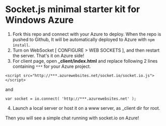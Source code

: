 Socket.js minimal starter kit for Windows Azure
===========

1. Fork this repo and connect with your Azure to deploy. When the repo is pushed to Github, It will be automatically deployed to Azure with `npm install`.
2. Turn on WebSocket [ CONFIGURE > WEB SOCKETS ], and then restart the server. That's it on Azure side!
3. For client page, open **_client/index.html** and replace following 2 lines containing `***` for your Azure project.

```
<script src="http://***.azurewebsites.net/socket.io/socket.io.js"></script>
```

and

```
var socket = io.connect( 'http://***.azurewebsites.net' );
```

4.  Launch a local server or host it on a www server, as _client dir for root.

Then you will see a simple chat running with socket.io on Azure!
